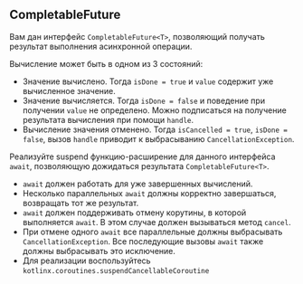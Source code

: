 ## CompletableFuture

Вам дан интерфейс `CompletableFuture<T>`, позволяющий получать результат выполнения асинхронной операции.

Вычисление может быть в одном из 3 состояний:
* Значение вычислено. Тогда `isDone = true` и `value` содержит уже вычисленное значение.
* Значение вычисляется. Тогда `isDone = false` и поведение при получении `value` не определено.
Можно подписаться на получение результата вычисления при помощи `handle`.
* Вычисление значения отменено. Тогда `isCancelled = true`, `isDone = false`, вызов `handle` приводит к выбрасыванию `CancellationException`.

Реализуйте suspend функцию-расширение для данного интерфейса `await`, позволяющую дожидаться результата `CompletableFuture<T>`.
* `await` должен работать для уже завершенных вычислений.
* Несколько параллельных `await` должны корректно завершаться, возвращать тот же результат.
* `await` должен поддерживать отмену корутины, в которой выполняется `await`. В этом случае должен вызываться метод `cancel`.
* При отмене одного `await` все параллельные должны выбрасывать `CancellationException`. Все последующие вызовы `await` также должны выбрасывать это исключение.
* Для реализации воспользуйтесь `kotlinx.coroutines.suspendCancellableCoroutine`
